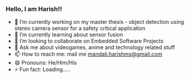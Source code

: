 ### Hello, I am Harish!!

- 🔭 I’m currently working on my master thesis - object detection using stereo camera sensor for a safety critical application
- 🌱 I’m currently learning about sensor fusion
- 👯 I’m looking to collaborate on Embedded Software Projects
- 💬 Ask me about videogames, anime and technology related stuff
- 📫 How to reach me: mail me mandali.harishms@gmail.com
- 😄 Pronouns: He/Him/His
- ⚡ Fun fact: Loading.....
